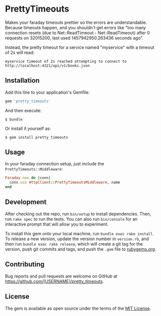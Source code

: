 # PrettyTimeouts

Makes your faraday timeouts prettier so the errors are understandable. Because
timeouts happen, and you shouldn't get errors like "too many connection resets
(due to Net::ReadTimeout - Net::ReadTimeout) after 0 requests on 32015200, last
used 1457942950.263436 seconds ago".

Instead, the pretty timeout for a service named "myservice" with a timeout of
2s will read:

```
myservice timeout of 2s reached attempting to connect to http://localhost:4321/api/v1/books.json
```

## Installation

Add this line to your application's Gemfile:

```ruby
gem 'pretty_timeouts'
```

And then execute:

    $ bundle

Or install it yourself as:

    $ gem install pretty_timeouts

## Usage

In your faraday connection setup, just include the
`PrettyTimeouts::Middleware`:

```ruby
Faraday.new do |conn|
  conn.use HttpClient::PrettyTimeoutsMiddleware, name
end
```

## Development

After checking out the repo, run `bin/setup` to install dependencies. Then, run
`rake spec` to run the tests. You can also run `bin/console` for an interactive
prompt that will allow you to experiment.

To install this gem onto your local machine, run `bundle exec rake install`. To
release a new version, update the version number in `version.rb`, and then run
`bundle exec rake release`, which will create a git tag for the version, push
git commits and tags, and push the `.gem` file to
[rubygems.org](https://rubygems.org).

## Contributing

Bug reports and pull requests are welcome on GitHub at
https://github.com/[USERNAME]/pretty_timeouts.

## License

The gem is available as open source under the terms of the [MIT License](http://opensource.org/licenses/MIT).
